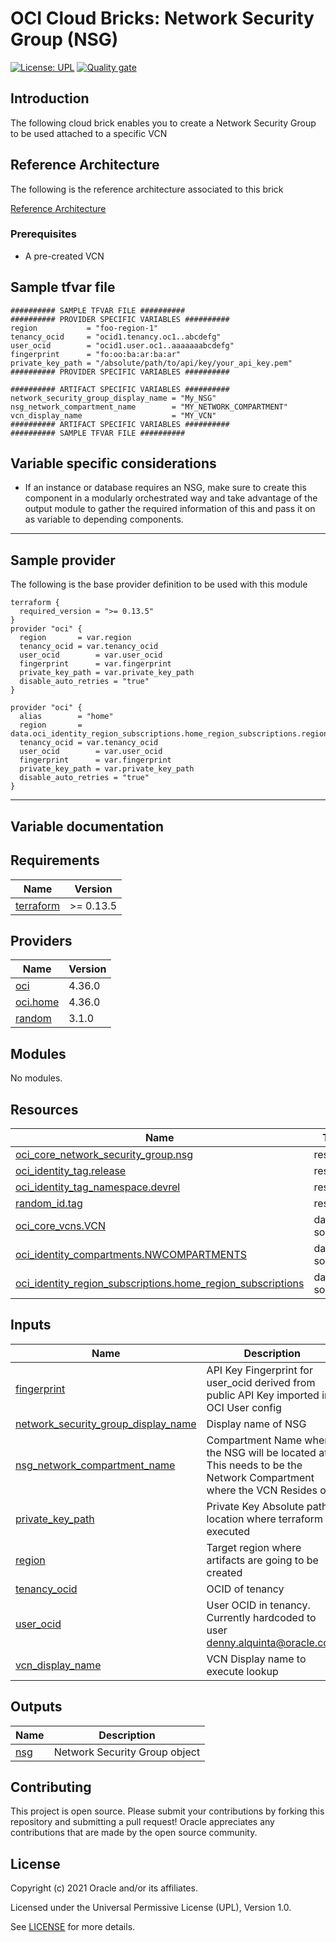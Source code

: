 # OCI Cloud Bricks: Network Security Group (NSG)

[![License: UPL](https://img.shields.io/badge/license-UPL-green)](https://img.shields.io/badge/license-UPL-green) [![Quality gate](https://sonarcloud.io/api/project_badges/quality_gate?project=oracle-devrel_terraform-oci-cloudbricks-nsg)](https://sonarcloud.io/dashboard?id=oracle-devrel_terraform-oci-cloudbricks-nsg)

## Introduction
The following cloud brick enables you to create a Network Security Group to be used attached to a specific VCN

## Reference Architecture
The following is the reference architecture associated to this brick

[Reference Architecture](./images/Bricks_Architectures-nsg.png)

### Prerequisites
- A pre-created VCN

## Sample tfvar file

```shell
########## SAMPLE TFVAR FILE ##########
########## PROVIDER SPECIFIC VARIABLES ##########
region           = "foo-region-1"
tenancy_ocid     = "ocid1.tenancy.oc1..abcdefg"
user_ocid        = "ocid1.user.oc1..aaaaaaabcdefg"
fingerprint      = "fo:oo:ba:ar:ba:ar"
private_key_path = "/absolute/path/to/api/key/your_api_key.pem"
########## PROVIDER SPECIFIC VARIABLES ##########

########## ARTIFACT SPECIFIC VARIABLES ##########
network_security_group_display_name = "My_NSG"
nsg_network_compartment_name        = "MY_NETWORK_COMPARTMENT"
vcn_display_name                    = "MY_VCN"
########## ARTIFACT SPECIFIC VARIABLES ##########
########## SAMPLE TFVAR FILE ##########
```
## Variable specific considerations
- If an instance or database requires an NSG, make sure to create this component in a modularly orchestrated way and take advantage of the output module to gather the required information of this and pass it on as variable to depending components.

---
## Sample provider
The following is the base provider definition to be used with this module

```shell
terraform {
  required_version = ">= 0.13.5"
}
provider "oci" {
  region       = var.region
  tenancy_ocid = var.tenancy_ocid
  user_ocid        = var.user_ocid
  fingerprint      = var.fingerprint
  private_key_path = var.private_key_path
  disable_auto_retries = "true"
}

provider "oci" {
  alias        = "home"
  region       = data.oci_identity_region_subscriptions.home_region_subscriptions.region_subscriptions[0].region_name
  tenancy_ocid = var.tenancy_ocid  
  user_ocid        = var.user_ocid
  fingerprint      = var.fingerprint
  private_key_path = var.private_key_path
  disable_auto_retries = "true"
}
```
---
## Variable documentation
## Requirements

| Name | Version |
|------|---------|
| <a name="requirement_terraform"></a> [terraform](#requirement\_terraform) | >= 0.13.5 |

## Providers

| Name | Version |
|------|---------|
| <a name="provider_oci"></a> [oci](#provider\_oci) | 4.36.0 |
| <a name="provider_oci.home"></a> [oci.home](#provider\_oci.home) | 4.36.0 |
| <a name="provider_random"></a> [random](#provider\_random) | 3.1.0 |

## Modules

No modules.

## Resources

| Name | Type |
|------|------|
| [oci_core_network_security_group.nsg](https://registry.terraform.io/providers/hashicorp/oci/latest/docs/resources/core_network_security_group) | resource |
| [oci_identity_tag.release](https://registry.terraform.io/providers/hashicorp/oci/latest/docs/resources/identity_tag) | resource |
| [oci_identity_tag_namespace.devrel](https://registry.terraform.io/providers/hashicorp/oci/latest/docs/resources/identity_tag_namespace) | resource |
| [random_id.tag](https://registry.terraform.io/providers/hashicorp/random/latest/docs/resources/id) | resource |
| [oci_core_vcns.VCN](https://registry.terraform.io/providers/hashicorp/oci/latest/docs/data-sources/core_vcns) | data source |
| [oci_identity_compartments.NWCOMPARTMENTS](https://registry.terraform.io/providers/hashicorp/oci/latest/docs/data-sources/identity_compartments) | data source |
| [oci_identity_region_subscriptions.home_region_subscriptions](https://registry.terraform.io/providers/hashicorp/oci/latest/docs/data-sources/identity_region_subscriptions) | data source |

## Inputs

| Name | Description | Type | Default | Required |
|------|-------------|------|---------|:--------:|
| <a name="input_fingerprint"></a> [fingerprint](#input\_fingerprint) | API Key Fingerprint for user\_ocid derived from public API Key imported in OCI User config | `any` | n/a | yes |
| <a name="input_network_security_group_display_name"></a> [network\_security\_group\_display\_name](#input\_network\_security\_group\_display\_name) | Display name of NSG | `any` | n/a | yes |
| <a name="input_nsg_network_compartment_name"></a> [nsg\_network\_compartment\_name](#input\_nsg\_network\_compartment\_name) | Compartment Name where the NSG will be located at. This needs to be the Network Compartment where the VCN Resides on | `any` | n/a | yes |
| <a name="input_private_key_path"></a> [private\_key\_path](#input\_private\_key\_path) | Private Key Absolute path location where terraform is executed | `any` | n/a | yes |
| <a name="input_region"></a> [region](#input\_region) | Target region where artifacts are going to be created | `any` | n/a | yes |
| <a name="input_tenancy_ocid"></a> [tenancy\_ocid](#input\_tenancy\_ocid) | OCID of tenancy | `any` | n/a | yes |
| <a name="input_user_ocid"></a> [user\_ocid](#input\_user\_ocid) | User OCID in tenancy. Currently hardcoded to user denny.alquinta@oracle.com | `any` | n/a | yes |
| <a name="input_vcn_display_name"></a> [vcn\_display\_name](#input\_vcn\_display\_name) | VCN Display name to execute lookup | `any` | n/a | yes |

## Outputs

| Name | Description |
|------|-------------|
| <a name="output_nsg"></a> [nsg](#output\_nsg) | Network Security Group object |

## Contributing
This project is open source.  Please submit your contributions by forking this repository and submitting a pull request!  Oracle appreciates any contributions that are made by the open source community.

## License
Copyright (c) 2021 Oracle and/or its affiliates.

Licensed under the Universal Permissive License (UPL), Version 1.0.

See [LICENSE](LICENSE) for more details.
